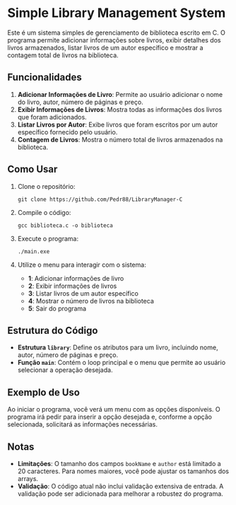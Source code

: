 # Simple Library Management System

Este é um sistema simples de gerenciamento de biblioteca escrito em C. O programa permite adicionar informações sobre livros, exibir detalhes dos livros armazenados, listar livros de um autor específico e mostrar a contagem total de livros na biblioteca.

## Funcionalidades

1.  **Adicionar Informações de Livro**: Permite ao usuário adicionar o nome do livro, autor, número de páginas e preço.
2.  **Exibir Informações de Livros**: Mostra todas as informações dos livros que foram adicionados.
3.  **Listar Livros por Autor**: Exibe livros que foram escritos por um autor específico fornecido pelo usuário.
4.  **Contagem de Livros**: Mostra o número total de livros armazenados na biblioteca.

## Como Usar

1.  Clone o repositório:
    
    `git clone https://github.com/Pedr88/LibraryManager-C`
    
2.  Compile o código:
    
    `gcc biblioteca.c -o biblioteca`
    
3.  Execute o programa:
    
    `./main.exe`
    
4.  Utilize o menu para interagir com o sistema:
    
    -   **1**: Adicionar informações de livro
    -   **2**: Exibir informações de livros
    -   **3**: Listar livros de um autor específico
    -   **4**: Mostrar o número de livros na biblioteca
    -   **5**: Sair do programa

## Estrutura do Código

-   **Estrutura `library`**: Define os atributos para um livro, incluindo nome, autor, número de páginas e preço.
-   **Função `main`**: Contém o loop principal e o menu que permite ao usuário selecionar a operação desejada.

## Exemplo de Uso

Ao iniciar o programa, você verá um menu com as opções disponíveis. O programa irá pedir para inserir a opção desejada e, conforme a opção selecionada, solicitará as informações necessárias.

## Notas

-   **Limitações**: O tamanho dos campos `bookName` e `author` está limitado a 20 caracteres. Para nomes maiores, você pode ajustar os tamanhos dos arrays.
-   **Validação**: O código atual não inclui validação extensiva de entrada. A validação pode ser adicionada para melhorar a robustez do programa.

